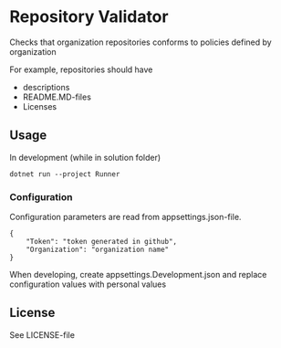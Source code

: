 # Repository Validator
Checks that organization repositories conforms to policies defined by organization

For example, repositories should have
  * descriptions
  * README.MD-files
  * Licenses 

## Usage

In development (while in solution folder)
```
dotnet run --project Runner
```

### Configuration

Configuration parameters are read from appsettings.json-file. 
```
{
    "Token": "token generated in github",
    "Organization": "organization name"
}
```

When developing, create appsettings.Development.json and
replace configuration values with personal values


## License
See LICENSE-file